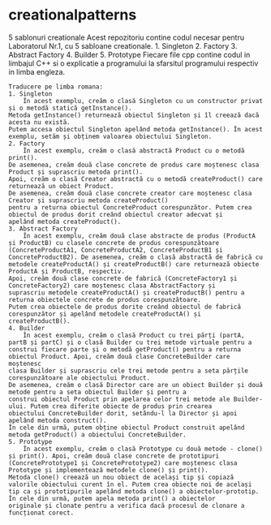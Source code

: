 # creationalpatterns
5 sablonuri creationale
	Acest repozitoriu contine codul necesar pentru Laboratorul Nr.1, cu 5 sabloane creationale.
		1. Singleton
		2. Factory
		3. Abstract Factory
		4. Builder
		5. Prototype
	Fiecare file cpp contine codul in limbajul C++ si o explicatie a programului la sfarsitul programului respectiv in limba engleza.

	Traducere pe limba romana:
	1. Singleton
		În acest exemplu, creăm o clasă Singleton cu un constructor privat și o metodă statică getInstance(). 
	Metoda getInstance() returnează obiectul Singleton și îl creează dacă acesta nu există. 
	Putem accesa obiectul Singleton apelând metoda getInstance(). În acest exemplu, setăm și obținem valoarea obiectului Singleton.	
	2. Factory
		În acest exemplu, creăm o clasă abstractă Product cu o metodă print().
	De asemenea, creăm două clase concrete de produs care moștenesc clasa Product și suprascriu metoda print(). 
	Apoi, creăm o clasă Creator abstractă cu o metodă createProduct() care returnează un obiect Product. 
	De asemenea, creăm două clase concrete creator care moștenesc clasa Creator și suprascriu metoda createProduct() 
	pentru a returna obiectul ConcreteProduct corespunzător. Putem crea obiectul de produs dorit creând obiectul creator adecvat și 
	apelând metoda createProduct().
	3. Abstract Factory
		În acest exemplu, creăm două clase abstracte de produs (ProductA și ProductB) cu clasele concrete de produs corespunzătoare 
	(ConcreteProductA1, ConcreteProductA2, ConcreteProductB1 și ConcreteProductB2). De asemenea, creăm o clasă abstractă de fabrică cu 
	metodele createProductA() și createProductB() care returnează obiecte ProductA și ProductB, respectiv. 
	Apoi, creăm două clase concrete de fabrică (ConcreteFactory1 și ConcreteFactory2) care moștenesc clasa AbstractFactory și 
	suprascriu metodele createProductA() și createProductB() pentru a returna obiectele concrete de produs corespunzătoare. 
	Putem crea obiectele de produs dorite creând obiectul de fabrică corespunzător și apelând metodele createProductA() și createProductB().
	4. Builder
		În acest exemplu, creăm o clasă Product cu trei părți (partA, partB și partC) și o clasă Builder cu trei metode virtuale pentru a 
	construi fiecare parte și o metodă getProduct() pentru a returna obiectul Product. Apoi, creăm două clase ConcreteBuilder care moștenesc 
	clasa Builder și suprascriu cele trei metode pentru a seta părțile corespunzătoare ale obiectului Product. 
	De asemenea, creăm o clasă Director care are un obiect Builder și două metode pentru a seta obiectul Builder și pentru a 
	construi obiectul Product prin apelarea celor trei metode ale Builder-ului. Putem crea diferite obiecte de produs prin crearea 
	obiectului ConcreteBuilder dorit, setându-l la Director și apoi apelând metoda construct(). 
	În cele din urmă, putem obține obiectul Product construit apelând metoda getProduct() a obiectului ConcreteBuilder.
	5. Prototype
		În acest exemplu, creăm o clasă Prototype cu două metode - clone() și print(). Apoi, creăm două clase concrete de prototipuri 
	(ConcretePrototype1 și ConcretePrototype2) care moștenesc clasa Prototype și implementează metodele clone() și print(). 
	Metoda clone() creează un nou obiect de același tip și copiază valorile obiectului curent în el. Putem crea obiecte noi de același 
	tip ca și prototipurile apelând metoda clone() a obiectelor-prototip. În cele din urmă, putem apela metoda print() a obiectelor 
	originale și clonate pentru a verifica dacă procesul de clonare a funcționat corect.
